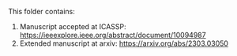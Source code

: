 This folder contains:
1. Manuscript accepted at ICASSP: https://ieeexplore.ieee.org/abstract/document/10094987
2. Extended manuscript at arxiv: https://arxiv.org/abs/2303.03050
